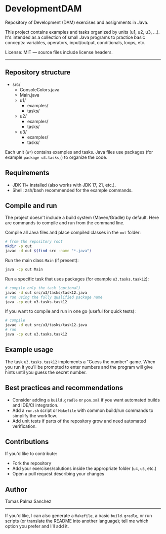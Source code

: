 # DevelopmentDAM

Repository of Development (DAM) exercises and assignments in Java.

This project contains examples and tasks organized by units (u1, u2, u3, ...). It's intended as a collection of small Java programs to practice basic concepts: variables, operators, input/output, conditionals, loops, etc.

License: MIT — source files include license headers.

---

## Repository structure

- src/
  - ConsoleColors.java
  - Main.java
  - u1/
    - examples/
    - tasks/
  - u2/
    - examples/
    - tasks/
  - u3/
    - examples/
    - tasks/

Each unit (`u*`) contains examples and tasks. Java files use packages (for example `package u3.tasks;`) to organize the code.

## Requirements

- JDK 11+ installed (also works with JDK 17, 21, etc.).
- Shell: zsh/bash recommended for the example commands.

## Compile and run

The project doesn't include a build system (Maven/Gradle) by default. Here are commands to compile and run from the command line.

Compile all Java files and place compiled classes in the `out` folder:

```bash
# from the repository root
mkdir -p out
javac -d out $(find src -name "*.java")
```

Run the main class `Main` (if present):

```bash
java -cp out Main
```

Run a specific task that uses packages (for example `u3.tasks.task12`):

```bash
# compile only the task (optional)
javac -d out src/u3/tasks/task12.java
# run using the fully qualified package name
java -cp out u3.tasks.task12
```

If you want to compile and run in one go (useful for quick tests):

```bash
# compile
javac -d out src/u3/tasks/task12.java
# run
java -cp out u3.tasks.task12
```

## Example usage

The task `u3.tasks.task12` implements a "Guess the number" game. When you run it you'll be prompted to enter numbers and the program will give hints until you guess the secret number.

## Best practices and recommendations

- Consider adding a `build.gradle` or `pom.xml` if you want automated builds and IDE/CI integration.
- Add a `run.sh` script or `Makefile` with common build/run commands to simplify the workflow.
- Add unit tests if parts of the repository grow and need automated verification.

## Contributions

If you'd like to contribute:
- Fork the repository
- Add your exercises/solutions inside the appropriate folder (`u4`, `u5`, etc.)
- Open a pull request describing your changes

## Author
Tomas Palma Sanchez

---

If you'd like, I can also generate a `Makefile`, a basic `build.gradle`, or run scripts (or translate the README into another language); tell me which option you prefer and I'll add it.
